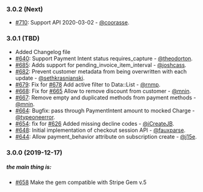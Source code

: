 ### 3.0.2 (Next)

* [#710](https://github.com/stripe-ruby-mock/stripe-ruby-mock/pull/710): Support API 2020-03-02 - [@coorasse](https://github.com/coorasse).

### 3.0.1 (TBD)
* Added Changelog file 
* [#640](https://github.com/stripe-ruby-mock/stripe-ruby-mock/pull/640): Support Payment Intent status requires_capture - [@theodorton](https://github.com/theodorton).
* [#685](https://github.com/stripe-ruby-mock/stripe-ruby-mock/pull/685): Adds support for pending_invoice_item_interval - [@joshcass](https://github.com/joshcass).
* [#682](https://github.com/stripe-ruby-mock/stripe-ruby-mock/pull/682): Prevent customer metadata from being overwritten with each update - [@sethkrasnianski](https://github.com/sethkrasnianski).
* [#679](https://github.com/stripe-ruby-mock/stripe-ruby-mock/pull/679): Fix for [#678](https://github.com/stripe-ruby-mock/stripe-ruby-mock/issues/678) Add active filter to Data::List - [@rnmp](https://github.com/rnmp).
* [#668](https://github.com/stripe-ruby-mock/stripe-ruby-mock/pull/668): Fix for [#665](https://github.com/stripe-ruby-mock/stripe-ruby-mock/issues/665) Allow to remove discount from customer - [@mnin](https://github.com/mnin).
* [#667](https://github.com/stripe-ruby-mock/stripe-ruby-mock/pull/667): 
Remove empty and duplicated methods from payment methods - [@mnin](https://github.com/mnin).
* [#664](https://github.com/stripe-ruby-mock/stripe-ruby-mock/pull/664): Bugfix: pass through PaymentIntent amount to mocked Charge - [@typeoneerror](https://github.com/typeoneerror).
* [#654](https://github.com/stripe-ruby-mock/stripe-ruby-mock/pull/654): fix for [#626](https://github.com/stripe-ruby-mock/stripe-ruby-mock/issues/626) Added missing decline codes - [@iCreateJB](https://github.com/iCreateJB).
* [#648](https://github.com/stripe-ruby-mock/stripe-ruby-mock/pull/648): Initial implementation of checkout session API - [@fauxparse](https://github.com/fauxparse).
* [#644](https://github.com/stripe-ruby-mock/stripe-ruby-mock/pull/644): Allow payment_behavior attribute on subscription create - [@j15e](https://github.com/j15e).

### 3.0.0 (2019-12-17)

##### the main thing is:
 - [#658](https://github.com/stripe-ruby-mock/stripe-ruby-mock/pull/658) Make the gem compatible with Stripe Gem v.5
